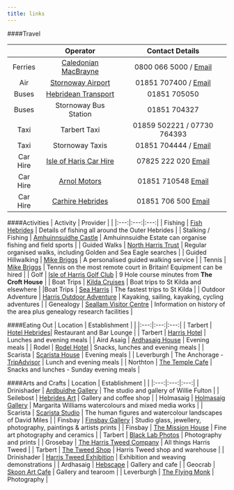 ```yaml
---
title: links
---
```

####Travel

| | Operator | Contact Details |
|:---:|:---:|:---:|
| Ferries | [Caledonian MacBrayne](https://www.calmac.co.uk) | 0800 066 5000 / [Email](mailto:enquiries@calmac.co.uk) |
| Air | [Stornoway Airport](http://www.hial.co.uk/) | 01851 707400 / [Email](mailto:info@hial.co.uk) |
| Buses | [Hebridean Transport](http://www.cne-siar.gov.uk/travel/busservice/) | 01851 705050 |
| Buses | Stornoway Bus Station | 01851 704327 |
| Taxi | Tarbert Taxi | 01859 502221 / 07730 764393 |
| Taxi | Stornoway Taxis | 01851 704444 / [Email](mailto:stornowaytaxis@btinternet.com) |
| Car Hire | [Isle of Haris Car Hire](http://www.isleofharris-carhire.com/) | 07825 222 020 [Email](mailto:info@isleofharris-carhire.com) |
| Car Hire | [Arnol Motors](http://www.arnolmotors.com/) | 01851 710548 [Email](mailto:arnolmotors@aol.com) |
| Car Hire | [Carhire Hebrides](http://www.carhire-hebrides.co.uk/) | 01851 706 500 [Email](mailto:info@carhire-hebrides.co.uk) |


####Activities
| Activity | Provider |  |
|:---:|:---:|:---:|
| Fishing | [Fish Hebrides](http://www.fishpal.com/Scotland/Hebrides/?dom=Hebrides) | Details of fishing all around the Outer Hebrides |
| Stalking / Fishing | [Amhuinnsuidhe Castle](http://www.amhuinnsuidhe.com/) | Amhuinnsuidhe Estate can organise fishing and field sports |
| Guided Walks | [North Harris Trust](http://www.north-harris.org/events/) | Regular organised walks, including Golden and Sea Eagle searches |
| Guided Hillwalking | [Mike Briggs](http://www.mikeandpeggybriggs.co.uk/hill.htm) | A personalised guided walking service |
| Tennis | [Mike Briggs](http://www.mikeandpeggybriggs.co.uk/tennis.htm) | Tennis on the most remote court in Britain! Equipment can be hired |
| Golf | [Isle of Harris Golf Club](http://www.harrisgolf.com/) | 9 Hole course minutes from **The Croft House** |
| Boat Trips | [Kilda Cruises](http://www.kildacruises.co.uk/) | Boat trips to St Kilda and elsewhere |
|Boat Trips | [Sea Harris](http://seaharris.com/) | The fastest trips to St Kilda |
| Outdoor Adventure | [Harris Outdoor Adventure](http://www.harrisoutdoor.co.uk/) | Kayaking, sailing, kayaking, cycling adventures |
| Genealogy | [Seallam Visitor Centre](http://www.seallam.com/intro.htm) | Information on history of the area plus genealogy research facilities |

####Eating Out
| Location | Establishment |  |
|:---:|:---:|:---:|
| Tarbert | [Hotel Hebrides](http://www.hotel-hebrides.com/dining.php)| Restaurant and Bar Lounge |
| Tarbert | [Harris Hotel](http://www.harrishotel.com/food.asp) | Lunches and evening meals |
| Aird Asaig | [Ardhasaig House](http://www.ardhasaig.co.uk/ardhasaig-hotel-food-dining.html) | Evening meals |
| Rodel | [Rodel Hotel](http://www.rodelhotel.co.uk/index.html?pid=49) | Snacks, lunches and evening meals |
| Scarista | [Scarista House](http://www.scaristahouse.com/Food.html) | Evening meals |
| Leverburgh | The Anchorage - [TripAdvisor](http://www.tripadvisor.co.uk/Restaurant_Review-g2187963-d2572453-Reviews-The_Anchorage-Leverburgh_Isle_of_Harris_Lewis_and_Harris_Outer_Hebrides_The_Hebr.html) | Lunch and evening meals |
| Northton | [The Temple Cafe](https://www.facebook.com/TheTempleCafe/) | Snacks and lunches - Sunday evening meals |

####Arts and Crafts
| Location | Establishment |  |
|:---:|:---:|:---:|
| Drinishader | [Ardbuidhe Gallery](http://www.williefulton.com/) | The studio and gallery of Willie Fulton |
| Seilebost | [Hebrides Art](http://www.hebridesart.co.uk/) | Gallery and coffee shop |
| Holmasaig | [Holmasaig Gallery](http://www.holmasaiggallery.com/) | Margarita Williams watercolours and mixed media works |
| Scarista | [Scarista Studio](http://www.milespaintings.co.uk/) | The human figures and watercolour landscapes of David Miles |
| Finsbay | [Finsbay Gallery](http://www.finsbaygallery.co.uk/) | Studio glass, jewellery, photography, paintings & artists prints |
| Finsbay | [The Mission House](http://missionhousestudio.blogspot.co.uk/) | Fine art photography and ceramics |
| Tarbert | [Black Lab Photos](http://www.blacklabphotos.com/) | Photography and prints |
| Grosebay | [The Harris Tweed Company](http://harristweedco.co.uk/about_us) | All things Harris Tweed |
| Tarbert | [The Tweed Shop](http://www.harristweedisleofharris.co.uk/index.php/aboutus/opening-times) | Harris Tweed shop and warehouse |
| Drinishader | [Harris Tweed Exhibition](http://www.harristweedisleofharris.co.uk/) | Exhibition and weaving demonstrations |
| Ardhasaig | [Hebscape](http://www.skoon.com/) | Gallery and cafe |
| Geocrab | [Skoon Art Cafe](http://www.hebscapegallery.co.uk/) | Gallery and tearoom |
| Leverburgh | [The Flying Monk](http://www.theflyingmonk.co.uk/) | Photography |
